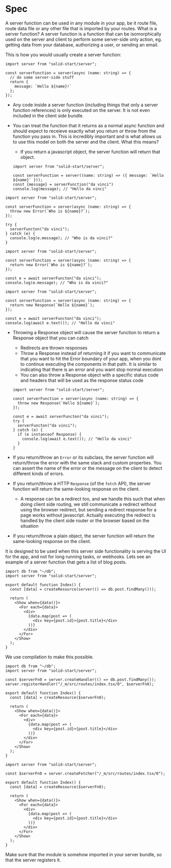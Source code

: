 # Spec

A server function can be used in any module in your app, be it route file, route data file or any other file that is imported by your routes. What is a server function? A server function is a function that can be isomorphically used on the server and client to perform some server-side only action, eg. getting data from your database, authorizing a user, or sending an email.

This is how you would usually create a server function:

```tsx
import server from "solid-start/server";

const serverFunction = server(async (name: string) => {
  // do some server-side stuff
  return {
    message: `Hello ${name}!`
  };
});
```

- Any code inside a server function (including things that only a server function references) is only executed on the server. It is not even included in the client side bundle.
- You can treat the function that it returns as a normal async function and should expect to receieve exactly what you return or throw from the function you pass in. This is incredibly important and is what allows us to use this model on both the server and the client. What this means?
  - If you return a javascript object, the server function will return that object.
  
  ```tsx
  import server from "solid-start/server";

  const serverFunction = server((name: string) => ({ message: `Hello ${name}` }));
  const {message} = serverFunction("da vinci")
  console.log(message); // "Hello da vinci"
  ```

```tsx
import server from "solid-start/server";

const serverFunction = server(async (name: string) => {
  throw new Error(`Who is ${name}?`);
});

try {
  serverFuncton("da vinci");
} catch (e) {
  console.log(e.message); // "Who is da vinci?"
}
```

```tsx
import server from "solid-start/server";

const serverFunction = server(async (name: string) => {
  return new Error(`Who is ${name}?`);
});

const e = await serverFuncton("da vinci");
console.log(e.message); // "Who is da vinci?"
```

```tsx
import server from "solid-start/server";

const serverFunction = server(async (name: string) => {
  return new Response(`Hello ${name}`);
});

const e = await serverFuncton("da vinci");
console.log(await e.text()); // "Hello da vinci"
```

- Throwing a Response object will cause the server function to return a Response object that you can catch
  - Redirects are thrown responses
  - Throw a Response instead of returning it if you want to communicate that you want to hit the Error boundary of your app,
    when you dont to continue executing the components in that path. It is similar to indicating that there is an error and you want stop normal execution
  - You can also throw a Response object with a specific status code and headers that will be used as the response status code

  ```tsx
  import server from "solid-start/server";

  const serverFunction = server(async (name: string) => {
    throw new Response(`Hello ${name}`);
  });

  const e = await serverFuncton("da vinci");
  try {
    serverFuncton("da vinci");
  } catch (e) {
    if (e instanceof Response) {
      console.log(await e.text()); // "Hello da vinci"
    }
  }
  ```

- If you return/throw an `Error` or its subclass, the server function will return/throw the error with the same stack and custom properties. You can assert the name of the error or the message on the client to detect different kinds of errors.
- If you return/throw a HTTP `Response` (of the `fetch` API), the server function will return the same-looking response on the client.
  - A response can be a redirect too, and we handle this such that when doing client side routing, we still communicate a redirect without using the browser redirect, but sending a redirect response for a page works without javascript. Actually executing the redirect is handled by the client side router or the browser based on the situation
- If you return/throw a plain object, the server function will return the same-looking response on the client.

It is designed to be used when this server side functionality is serving the UI for the app, and not for long running tasks, or webhooks. Lets see an example of a server function that gets a list of blog posts.

```tsx file=src/routes/index.tsx
import db from "~/db";
import server from "solid-start/server";

export default function Index() {
  const [data] = createResource(server(() => db.post.findMany()));

  return (
    <Show when={data()}>
      <For each={data}>
        <div>
          {data.map(post => (
            <div key={post.id}>{post.title}</div>
          ))}
        </div>
      </For>
    </Show>
  );
}
```

We use compilation to make this possible.

```tsx file=src/routes/index.tsx
import db from "~/db";
import server from "solid-start/server";

const $serverFn0 = server.createHandler(() => db.post.findMany());
server.registerHandler("/_m/src/routes/index.tsx/0", $serverFn0);

export default function Index() {
  const [data] = createResource($serverFn0);

  return (
    <Show when={data()}>
      <For each={data}>
        <div>
          {data.map(post => (
            <div key={post.id}>{post.title}</div>
          ))}
        </div>
      </For>
    </Show>
  );
}
```

```tsx file=src/routes/index.tsx
import server from "solid-start/server";

const $serverFn0 = server.createFetcher("/_m/src/routes/index.tsx/0");

export default function Index() {
  const [data] = createResource($serverFn0);

  return (
    <Show when={data()}>
      <For each={data}>
        <div>
          {data.map(post => (
            <div key={post.id}>{post.title}</div>
          ))}
        </div>
      </For>
    </Show>
  );
}
```

Make sure that the module is somehow imported in your server bundle, so that the server registers it.
